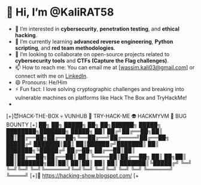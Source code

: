# 👋 Hi, I’m @KaliRAT58
- 👀 I’m interested in **cybersecurity**, **penetration testing**, and **ethical hacking**.
- 🌱 I’m currently learning **advanced reverse engineering**, **Python scripting**, and **red team methodologies**.
- 💞️ I’m looking to collaborate on open-source projects related to **cybersecurity tools** and **CTFs (Capture the Flag challenges)**.
- 📫 How to reach me: You can email me at [wassim.kali03@gmail.com] or connect with me on [LinkedIn](https://www.linkedin.com/in/wassim-kali-b8689b340/).
- 😄 Pronouns: He/Him
- ⚡ Fun fact: I love solving cryptographic challenges and breaking into vulnerable machines on platforms like Hack The Box and TryHackMe!
- 
 [+]😈HACK-THE-BOX 💀 VUNHUB 👻 TRY-HACK-ME 👽 HACKMYVM 🤑 BUG BOUNTY [+]
    ██╗  ██╗ █████╗ ██╗     ██╗██████╗  █████╗ ████████╗███████╗ █████╗ 
    ██║ ██╔╝██╔══██╗██║     ██║██╔══██╗██╔══██╗╚══██╔══╝██╔════╝██╔══██╗
    █████╔╝ ███████║██║     ██║██████╔╝███████║   ██║   ███████╗╚█████╔╝
    ██╔═██╗ ██╔══██║██║     ██║██╔══██╗██╔══██║   ██║   ╚════██║██╔══██╗
    ██║  ██╗██║  ██║███████╗██║██║  ██║██║  ██║   ██║   ███████║╚█████╔╝
    ╚═╝  ╚═╝╚═╝  ╚═╝╚══════╝╚═╝╚═╝  ╚═╝╚═╝  ╚═╝   ╚═╝   ╚══════╝ ╚════╝ 
               [+]🤑 https://hacking-show.blogspot.com/ [+                                                             
<!---
KaliRAT58/KaliRAT58 is a ✨ special ✨ repository because its `README.md` (this file) appears on your GitHub profile.
You can click the Preview link to take a look at your changes.
--->
